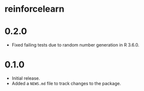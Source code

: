 # reinforcelearn

# 0.2.0

* Fixed failing tests due to random number generation in R 3.6.0.

# 0.1.0

* Initial release.
* Added a `NEWS.md` file to track changes to the package.
